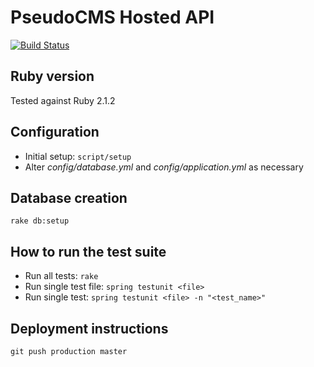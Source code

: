 # PseudoCMS Hosted API

[![Build Status](https://travis-ci.org/pseudocms/app-api.svg?branch=master)](https://travis-ci.org/pseudocms/app-api)

## Ruby version

Tested against Ruby 2.1.2

## Configuration

* Initial setup: `script/setup`
* Alter _config/database.yml_ and _config/application.yml_ as necessary

## Database creation

`rake db:setup`

## How to run the test suite

* Run all tests: `rake`
* Run single test file: `spring testunit <file>`
* Run single test: `spring testunit <file> -n "<test_name>"`

## Deployment instructions

`git push production master`
